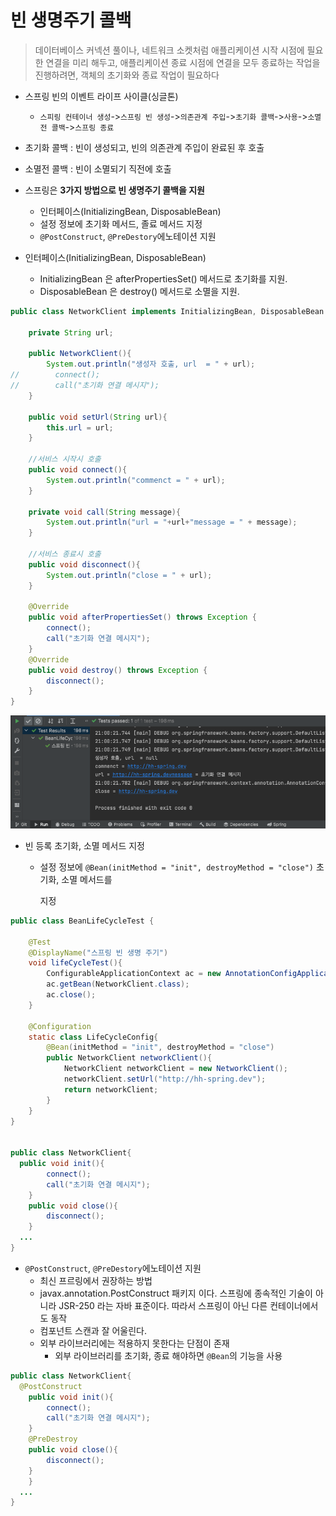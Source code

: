 # 빈 생명주기 콜백

> 데이터베이스 커넥션 풀이나, 네트워크 소켓처럼 애플리케이션 시작 시점에 필요한 연결을 미리 해두고, 애플리케이션 종료 시점에 연결을 모두 종료하는 작업을 진행하려면, 객체의 초기화와 종료 작업이 필요하다

* 스프링 빈의 이벤트 라이프 사이클(싱글톤)
  *  `스피링 컨테이너 생성`->`스프링 빈 생성`->`의존관계 주입`->`초기화 콜백`->`사용`->`소멸전 콜백`->`스프링 종료`

* 초기화 콜백 : 빈이 생성되고, 빈의 의존관계 주입이 완료된 후 호출
* 소멸전 콜백 : 빈이 소멸되기 직전에 호출

* 스프링은 **3가지 방법으로 빈 생명주기 콜백을 지원**
  * 인터페이스(InitializingBean, DisposableBean)
  * 설정 정보에 초기화 메서드, 졸료 메서드 지정
  * `@PostConstruct`, `@PreDestory`에노테이션 지원



* 인터페이스(InitializingBean, DisposableBean)
  * InitializingBean 은 afterPropertiesSet() 메서드로 초기화를 지원.
  * DisposableBean 은 destroy() 메서드로 소멸을 지원.

```java
public class NetworkClient implements InitializingBean, DisposableBean {

    private String url;

    public NetworkClient(){
        System.out.println("생성자 호출, url  = " + url);
//        connect();
//        call("초기화 연결 메시지");
    }

    public void setUrl(String url){
        this.url = url;
    }

    //서비스 시작시 호출
    public void connect(){
        System.out.println("commenct = " + url);
    }

    private void call(String message){
        System.out.println("url = "+url+"message = " + message);
    }

    //서비스 종료시 호출
    public void disconnect(){
        System.out.println("close = " + url);
    }

    @Override
    public void afterPropertiesSet() throws Exception {
        connect();
        call("초기화 연결 메시지");
    }
  	@Override
    public void destroy() throws Exception {
        disconnect();
    }
}
```

![initialize](bean-lifecycle.assets/initialize.png) 



* 빈 등록 초기화, 소멸 메서드 지정

  * 설정 정보에 `@Bean(initMethod = "init", destroyMethod = "close")`  초기화, 소멸 메서드를

    지정

```java
public class BeanLifeCycleTest {

    @Test
    @DisplayName("스프링 빈 생명 주기")
    void lifeCycleTest(){
        ConfigurableApplicationContext ac = new AnnotationConfigApplicationContext(LifeCycleConfig.class);
        ac.getBean(NetworkClient.class);
        ac.close();
    }

    @Configuration
    static class LifeCycleConfig{
        @Bean(initMethod = "init", destroyMethod = "close")
        public NetworkClient networkClient(){
            NetworkClient networkClient = new NetworkClient();
            networkClient.setUrl("http://hh-spring.dev");
            return networkClient;
        }
    }
}


public class NetworkClient{
  public void init(){
        connect();
        call("초기화 연결 메시지");
    }
    public void close(){
        disconnect();
    }
  ...
}
```



* `@PostConstruct`, `@PreDestory`에노테이션 지원
  * 최신 프르링에서 권장하는 방법
  * javax.annotation.PostConstruct 패키지 이다. 스프링에 종속적인 기술이 아니라 JSR-250 라는 자바 표준이다. 따라서 스프링이 아닌 다른 컨테이너에서도 동작
  * 컴포넌트 스캔과 잘 어울린다.
  * 외부 라이브러리에는 적용하지 못한다는 단점이 존재
    * 외부 라이브러리를 초기화, 종료 해야하면 `@Bean`의 기능을 사용

```java
public class NetworkClient{
  @PostConstruct
    public void init(){
        connect();
        call("초기화 연결 메시지");
    }
    @PreDestroy
    public void close(){
        disconnect();
    }
	}
  ...
}
```

